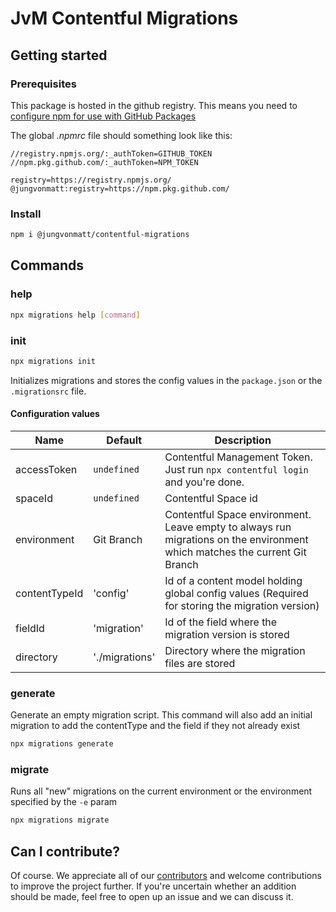 # JvM Contentful Migrations

## Getting started

### Prerequisites

This package is hosted in the github registry.
This means you need to [configure npm for use with GitHub Packages](https://help.github.com/en/packages/using-github-packages-with-your-projects-ecosystem/configuring-npm-for-use-with-github-packages)

The global _.npmrc_ file should something look like this:

```
//registry.npmjs.org/:_authToken=GITHUB_TOKEN
//npm.pkg.github.com/:_authToken=NPM_TOKEN

registry=https://registry.npmjs.org/
@jungvonmatt:registry=https://npm.pkg.github.com/
```

### Install

```bash
npm i @jungvonmatt/contentful-migrations
```

## Commands

### help

```bash
npx migrations help [command]
```

### init

```bash
npx migrations init
```

Initializes migrations and stores the config values in the `package.json` or the `.migrationsrc` file.

#### Configuration values

| Name          | Default        | Description                                                                                                                |
| ------------- | -------------- | -------------------------------------------------------------------------------------------------------------------------- |
| accessToken   | `undefined`    | Contentful Management Token. Just run `npx contentful login` and you're done.                                              |
| spaceId       | `undefined`    | Contentful Space id                                                                                                        |
| environment   | Git Branch     | Contentful Space environment. Leave empty to always run migrations on the environment which matches the current Git Branch |
| contentTypeId | 'config'       | Id of a content model holding global config values (Required for storing the migration version)                            |
| fieldId       | 'migration'    | Id of the field where the migration version is stored                                                                      |
| directory     | './migrations' | Directory where the migration files are stored                                                                             |

### generate

Generate an empty migration script.
This command will also add an initial migration to add the contentType and the field if they not already exist

```bash
npx migrations generate
```

### migrate

Runs all "new" migrations on the current environment or the environment specified by the `-e` param

```bash
npx migrations migrate
```

## Can I contribute?

Of course. We appreciate all of our [contributors](https://github.com/jungvonmatt/contentful-migrations/graphs/contributors) and
welcome contributions to improve the project further. If you're uncertain whether an addition should be made, feel
free to open up an issue and we can discuss it.
